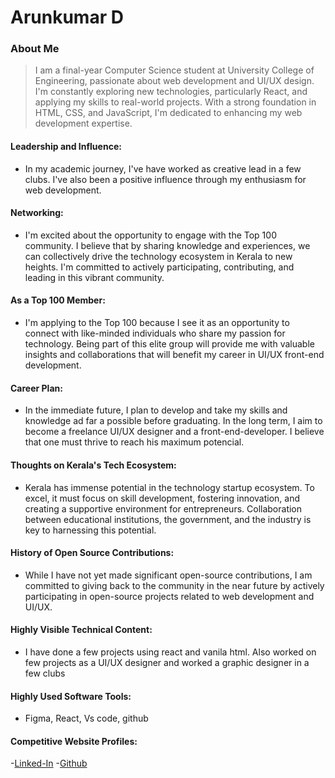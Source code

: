 # Arunkumar D

### About Me

>I am a final-year Computer Science student at University College of Engineering, passionate about web development and UI/UX design. I'm constantly exploring new technologies, particularly React, and applying my skills to real-world projects. With a strong foundation in HTML, CSS, and JavaScript, I'm dedicated to enhancing my web development expertise.

#### Leadership and Influence:

- In my academic journey, I've have worked as creative lead in a few clubs. I've also been a positive influence through my enthusiasm for web development.

#### Networking:

- I'm excited about the opportunity to engage with the Top 100 community. I believe that by sharing knowledge and experiences, we can collectively drive the technology ecosystem in Kerala to new heights. I'm committed to actively participating, contributing, and leading in this vibrant community.

#### As a Top 100 Member:

- I'm applying to the Top 100 because I see it as an opportunity to connect with like-minded individuals who share my passion for technology. Being part of this elite group will provide me with valuable insights and collaborations that will benefit my career in UI/UX front-end development.

#### Career Plan:

- In the immediate future, I plan to develop and take my skills and knowledge ad far a possible before graduating. In the long term, I aim to become a freelance UI/UX designer and a front-end-developer. I believe that one must thrive to reach his maximum potencial.

#### Thoughts on Kerala's Tech Ecosystem:

- Kerala has immense potential in the technology startup ecosystem. To excel, it must focus on skill development, fostering innovation, and creating a supportive environment for entrepreneurs. Collaboration between educational institutions, the government, and the industry is key to harnessing this potential.

#### History of Open Source Contributions:

- While I have not yet made significant open-source contributions, I am committed to giving back to the community in the near future by actively participating in open-source projects related to web development and UI/UX.

#### Highly Visible Technical Content:

- I have done a few projects using react and vanila html. Also worked on few projects as a UI/UX designer and worked a graphic designer in a few clubs

#### Highly Used Software Tools:

- Figma, React, Vs code, github
#### Competitive Website Profiles:

-[Linked-In](https://www.linkedin.com/in/arunkumar-d-95499a260/)
-[Github](https://github.com/a-run-kumar-d)
